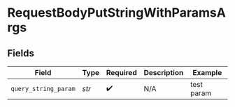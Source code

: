 # RequestBodyPutStringWithParamsArgs


## Fields

| Field                | Type                 | Required             | Description          | Example              |
| -------------------- | -------------------- | -------------------- | -------------------- | -------------------- |
| `query_string_param` | *str*                | :heavy_check_mark:   | N/A                  | test param           |